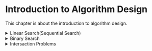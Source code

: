 # Introduction to Algorithm Design

This chapter is about the introduction to algorithm design.

<details>
<summary>Linear Search(Sequential Search)</summary>

# Linear Seacch Description

An algorithm that sequentially **iterates** each element of the list **from left to right** **until a match is found or the whole list has been searched**.

## Pseudocode

This is a for loop, we loop through the array and check if the number of `[i]` from the array is equal to `n`, if it is, we return 1, if not, we return `-1`.

```
LINEARN-SEARCH(array, n):
    for i from 0 to array.length - 1:
        if (array[i] == n):
          return i;
    return -1;
```

## Overview of Linear Search

- Worst-case performance: O(n).
  - The target that we are looking for in the array is at the end of the array.
- Best-case performance: O(1).
  - The target that we are looking for in the array is at the beginning of the array.
- Average performance: O(n/2).
  - Means that you need to at least search half of the array to find the target.

[Linear Search - CS50 Shorts](https://www.youtube.com/watch?v=TwsgCHYmbbA)

</details>

<details>
<summary>Binary Search</summary>

# Binary Search Description

An algorithm that finds the position of a target value within a **sorted array**.

More efficient than linear search, but **ONLY** works on sorted arrays.

## Pseudocode

```
binarySearch(arr, n)
   min = 0
   max = arr.length - 1
   while (min <= max) / 2
         middle = (min + max) / 2
         if (n > arr[middle]):
             min = mid + 1
         else if (n < arr[middle]):
             max = middle - 1
         else:
               return middle
   return -1
```

## Example

```typescript
let numOfArr: number[] = [
  9, 12, 15, 18, 19, 20, 22, 25, 26, 26, 33, 37, 38, 41, 47, 47, 50, 55, 57, 60,
  68, 80, 87, 90, 98, 100, 103, 108, 109, 109, 116, 120, 120, 124, 127, 128,
  131, 135, 135, 139, 143, 145, 151, 155, 156, 158, 163, 164, 165, 169, 169,
  173, 174, 176, 177, 178, 181, 182, 182, 183, 184, 189, 192, 195, 200, 201,
  203, 204, 207, 213, 217, 222, 222, 222, 227, 228, 233, 235, 237, 239, 239,
  243, 248, 251, 252, 257, 260, 260, 263, 268, 270, 271, 271, 276, 281, 284,
  285, 295, 297, 298,
];

function binarySearch(arr: number[], n: number) {
  let min = 0;
  let max = arr.length - 1;
  let step = 0;

  while (min <= max) {
    // step++;
    let middle = Math.floor((max + min) / 2);
    if (n > arr[middle]) {
      min = middle + 1;
    } else if (n < arr[middle]) {
      max = middle - 1;
    } else if (n === arr[middle]) {
      console.log("Found number " + n + " at position " + middle);
      console.log("Found it after " + step + " steps.");
      return middle;
    }
  }

  console.log("Cannot find number " + n);
  return -1;
}

binarySearch(numOfArr, 213);
```

After running the code, here is the result:

![result_of_running_binary_search](./assets/binarySearch.png)

## Explaination

You can try to run code with different numbers, and you will find that the number of steps is at most 6 to 7 steps in this case.

Here is the graph to help us understand the time complexity of binary search:

![explain](./assets/explain.png)

Let assume that the length of the array is `n`, then the result would be:

```
n => n/2 => n/4 => n/8 ... => 1
log2ⁿ (O(log2ⁿ) => O(log n))
```

## Overview of Binary Search

- Worst-case performance: O(log n).
  - If the target is at the end of the array.
- Best-case performance: O(1).
  - If the target is at the beginning of the array.
- Average performance: O(log n).
  - Means that you need to at least search half of the array to find the target.

## Resources

[Introduction to Binary Search by CS Dojo](https://www.youtube.com/watch?v=6ysjqCUv3K4)

</details>

<details>
  <summary>Intersaction Problems</summary>

# Intersaction Problems

Let's say we want to find the intersaction of two arrays, i.e. arr1 is `[1, 2, 3, 4, 5]` and arr2 is `[2, 4, 6, 8, 10]`, then the intersaction of arr1 and arr2 is `[2, 4]`, usually we would compare each element of arr1 with each element of arr2, and if they are the same, we would push the element into a new array, and return the new array.

```typescript
function findIntersaction(arr1: number[], arr2: number[]) {
  let result = [];
  for (let i = 0; i <= arr1.length; i++) {
    for (let j = 0; j <= arr2.length; j++) {
      console.log(arr1[i], arr2[j]);
      if (arr1[i] === arr2[i]) {
        result.push(arr1[i]);
      }
    }
  }
  console.log(result);
  return result;
}

findIntersaction([1, 2, 3, 4, 5], [3, 4, 5, 6, 7]);
```

The result would be:

![intersaction](./assets/intersaction.png)

But let's dive into this function and see how many steps it takes to find the intersaction of two arrays.

![compareArrays](./assets/compareTwoArrays.png)

![loopToFindInteraction](./assets/loopTofindIntersaction.png)

As you can see we need to compare each element of arr1 with each element of arr2, so the time complexity of this function is `O(n^2)` which is not good.

## Counter

"counter" is a variable that is used to count something, e.g. the number of times a loop iterates which we will be using this concept to solve the intersaction problem.

```typescript
function counter(arr1: number[], arr2: number[]) {
  let result: number[] = [];
  let counter: { [key: number]: number } = {};
  // Concantenate the two arrays
  let arr3: number[] = arr1.concat(arr2);

  // loop through the array and count the number of times each element appears
  for (let i = 0; i < arr3.length; i++) {
    // If the element is not in the counter object, add it and set the value to 1
    if (!counter[arr3[i]]) {
      counter[arr3[i]] = 1;
    }
    // If the element is already in the counter object, increment the value by 1
    counter[arr3[i]]++;
  }
  console.log(counter);

  // loop through the counter object and push the elements that appear more than once into the result array
  for (let property in counter) {
    if (counter[property] >= 3) {
      result.push(parseInt(property));
    }
  }
  console.log(result);
}

counter([1, 2, 3, 4, 5], [3, 4, 5, 6, 7]);
```

first `console.log(counter)` shows that the counter object is:

![counter](./assets/counter.png)

We can see that only `3`, `4`, and `5` appear more than others, so we push them into the result array.

Second `console.log(result)` shows that the result array is:

![result](./assets/counterResult.png)

## Complexity of using counter

- Time complexity: `O(n+m)` (`O(n)`).
  - We only need to loop through the array once.
  </details>
